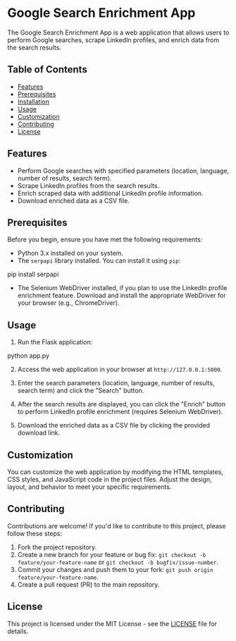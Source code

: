 # Google Search Enrichment App

The Google Search Enrichment App is a web application that allows users to perform Google searches, scrape LinkedIn profiles, and enrich data from the search results.

## Table of Contents

- [Features](#features)
- [Prerequisites](#prerequisites)
- [Installation](#installation)
- [Usage](#usage)
- [Customization](#customization)
- [Contributing](#contributing)
- [License](#license)

## Features

- Perform Google searches with specified parameters (location, language, number of results, search term).
- Scrape LinkedIn profiles from the search results.
- Enrich scraped data with additional LinkedIn profile information.
- Download enriched data as a CSV file.

## Prerequisites

Before you begin, ensure you have met the following requirements:

- Python 3.x installed on your system.
- The `serpapi` library installed. You can install it using `pip`:

pip install serpapi

- The Selenium WebDriver installed, if you plan to use the LinkedIn profile enrichment feature. Download and install the appropriate WebDriver for your browser (e.g., ChromeDriver).


## Usage

1. Run the Flask application:

python app.py

2. Access the web application in your browser at `http://127.0.0.1:5000`.

3. Enter the search parameters (location, language, number of results, search term) and click the "Search" button.

4. After the search results are displayed, you can click the "Enrich" button to perform LinkedIn profile enrichment (requires Selenium WebDriver).

5. Download the enriched data as a CSV file by clicking the provided download link.

## Customization

You can customize the web application by modifying the HTML templates, CSS styles, and JavaScript code in the project files. Adjust the design, layout, and behavior to meet your specific requirements.

## Contributing

Contributions are welcome! If you'd like to contribute to this project, please follow these steps:

1. Fork the project repository.
2. Create a new branch for your feature or bug fix: `git checkout -b feature/your-feature-name` or `git checkout -b bugfix/issue-number`.
3. Commit your changes and push them to your fork: `git push origin feature/your-feature-name`.
4. Create a pull request (PR) to the main repository.

## License

This project is licensed under the MIT License - see the [LICENSE](LICENSE) file for details.
